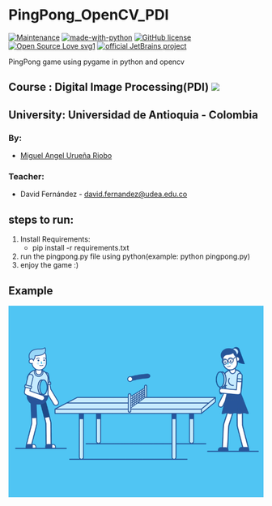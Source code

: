 #   PingPong_OpenCV_PDI

[![Maintenance](https://img.shields.io/badge/Maintained%3F-yes-green.svg)](https://GitHub.com/Naereen/StrapDown.js/graphs/commit-activity)
[![made-with-python](https://img.shields.io/badge/Made%20with-Python-1f425f.svg)](https://www.python.org/)
[![GitHub license](https://img.shields.io/github/license/Naereen/StrapDown.js.svg)](https://github.com/Naereen/StrapDown.js/blob/master/LICENSE)
[![Open Source Love svg1](https://badges.frapsoft.com/os/v1/open-source.svg?v=103)](https://github.com/ellerbrock/open-source-badges/)
[![official JetBrains project](http://jb.gg/badges/official.svg)](https://confluence.jetbrains.com/display/ALL/JetBrains+on+GitHub)


PingPong game using pygame in python and opencv
## Course : Digital Image Processing(PDI) ![](https://img.shields.io/badge/PDI-UdeA-blue)
## University: Universidad de Antioquia - Colombia
### By:
- [Miguel Angel Urueña Riobo](https://github.com/cayu2312002/)
### Teacher:
- David Fernández - david.fernandez@udea.edu.co

## steps to run:
1) Install Requirements:
    - pip install -r requirements.txt
2) run the pingpong.py file using python(example: python pingpong.py)
3) enjoy the game :)

## Example
![](assets/pingpong.gif) 
